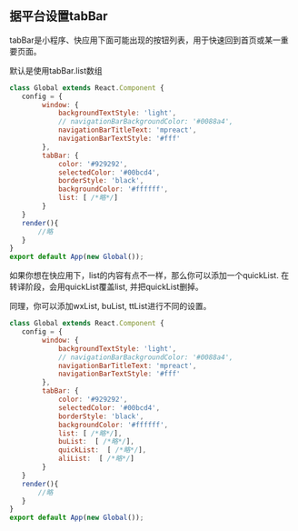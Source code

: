 ## 据平台设置tabBar

tabBar是小程序、快应用下面可能出现的按钮列表，用于快速回到首页或某一重要页面。

默认是使用tabBar.list数组

```javascript
class Global extends React.Component {
   config = {
	    window: {
	        backgroundTextStyle: 'light',
	        // navigationBarBackgroundColor: '#0088a4',
	        navigationBarTitleText: 'mpreact',
	        navigationBarTextStyle: '#fff'
	    },
	    tabBar: {
	        color: '#929292',
	        selectedColor: '#00bcd4',
	        borderStyle: 'black',
	        backgroundColor: '#ffffff',
	        list: [ /*略*/]
        }
   }
   render(){
       //略
   }
}
export default App(new Global());
```

如果你想在快应用下，list的内容有点不一样，那么你可以添加一个quickList. 在转译阶段，会用quickList覆盖list, 并把quickList删掉。

同理，你可以添加wxList, buList, ttList进行不同的设置。


```javascript
class Global extends React.Component {
   config = {
	    window: {
	        backgroundTextStyle: 'light',
	        // navigationBarBackgroundColor: '#0088a4',
	        navigationBarTitleText: 'mpreact',
	        navigationBarTextStyle: '#fff'
	    },
	    tabBar: {
	        color: '#929292',
	        selectedColor: '#00bcd4',
	        borderStyle: 'black',
	        backgroundColor: '#ffffff',
	        list: [ /*略*/],
            buList:  [ /*略*/],
            quickList:  [ /*略*/],
            aliList:  [ /*略*/]
        }
   }
   render(){
       //略
   }
}
export default App(new Global());
```